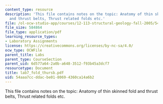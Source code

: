 ```yaml
---
content_type: resource
description: 'This file contains notes on the topic: Anatomy of thin skinned fold
  and thrust belts, Thrust related folds etc.'
file: /ol-ocw-studio-app/courses/12-113-structural-geology-fall-2005/54aaa7ccddacbe0180694360ca14a6b2_lab7_fold_thursb.pdf
file_size: 584864
file_type: application/pdf
learning_resource_types:
- Laboratory Assignments
license: https://creativecommons.org/licenses/by-nc-sa/4.0/
ocw_type: OCWFile
parent_title: Labs
parent_type: CourseSection
parent_uid: 6d577a64-2a0b-a648-3512-f93b45a3dcf7
resourcetype: Document
title: lab7_fold_thursb.pdf
uid: 54aaa7cc-ddac-be01-8069-4360ca14a6b2
---
```

This file contains notes on the topic: Anatomy of thin skinned fold and thrust belts, Thrust related folds etc.